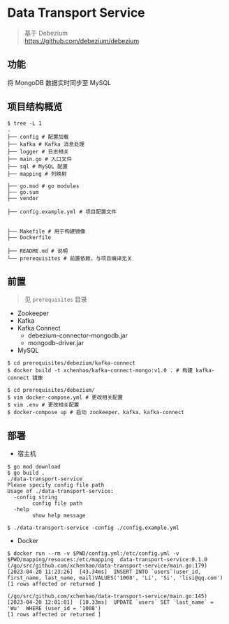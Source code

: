 # Data Transport Service
> 基于 Debezium <br/>
> https://github.com/debezium/debezium

## 功能
将 MongoDB 数据实时同步至 MySQL

## 项目结构概览
```shell
$ tree -L 1
.
├── config # 配置加载
├── kafka # Kafka 消息处理
├── logger # 日志相关
├── main.go # 入口文件
├── sql # MySQL 配置
├── mapping # 列映射

├── go.mod # go modules
├── go.sum
├── vendor

├── config.example.yml # 项目配置文件


├── Makefile # 用于构建镜像
├── Dockerfile

├── README.md # 说明
└── prerequisites # 前置依赖，与项目编译无关
```

## 前置
> 见 `prerequisites` 目录
- Zookeeper
- Kafka
- Kafka Connect
    + debezium-connector-mongodb.jar
    + mongodb-driver.jar
- MySQL

```shell
$ cd prerequisites/debezium/kafka-connect
$ docker build -t xchenhao/kafka-connect-mongo:v1.0 . # 构建 kafka-connect 镜像

$ cd prerequisites/debezium/
$ vim docker-compose.yml # 更改相关配置
$ vim .env # 更改相关配置
$ docker-compose up # 启动 zookeeper、kafka、kafka-connect
```

## 部署
- 宿主机
```shell
$ go mod download
$ go build .
./data-transport-service
Please specify config file path
Usage of ./data-transport-service:
  -config string
        config file path
  -help
        show help message

$ ./data-transport-service -config ./config.example.yml
```

- Docker
```shell
$ docker run --rm -v $PWD/config.yml:/etc/config.yml -v $PWD/mapping/resouces:/etc/mapping  data-transport-service:0.1.0
(/go/src/github.com/xchenhao/data-transport-service/main.go:179)
[2023-04-20 11:23:26]  [43.34ms]  INSERT INTO `users`(user_id, first_name, last_name, mail)VALUES('1008', 'Li', 'Si', 'lisi@qq.com')
[1 rows affected or returned ]

(/go/src/github.com/xchenhao/data-transport-service/main.go:145)
[2023-04-20 12:01:01]  [10.33ms]  UPDATE `users` SET `last_name` = 'Wu'  WHERE (user_id = '1008')
[1 rows affected or returned ]
```